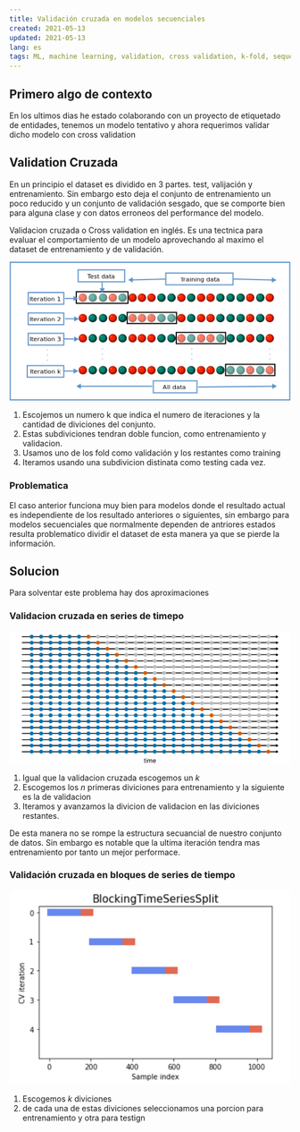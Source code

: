 ```yaml
---
title: Validación cruzada en modelos secuenciales
created: 2021-05-13
updated: 2021-05-13
lang: es
tags: ML, machine learning, validation, cross validation, k-fold, sequences, seq2seq
---
```


## Primero algo de contexto

En los ultimos dias he estado colaborando con un proyecto de etiquetado de entidades, tenemos un modelo tentativo y ahora requerimos validar dicho modelo con cross validation

## Validation Cruzada

En un principio el dataset es dividido en 3 partes. test, valijación y entrenamiento. Sin embargo esto deja el conjunto de entrenamiento un poco reducido y un conjunto de validación sesgado, que se comporte bien para alguna clase y con datos erroneos del performance del modelo.

Validacion cruzada o Cross validation en inglés. Es una tectnica para evaluar el comportamiento de un modelo aprovechando al maximo el dataset de entrenamiento y de validación.

![cross validation](../files/cross_validation.png)

1. Escojemos un numero k que indica el numero de iteraciones y la cantidad de diviciones del conjunto.
2. Estas subdiviciones tendran doble funcion, como entrenamiento y validacion.
3. Usamos uno de los fold como validación y los restantes como training
4. Iteramos usando una subdivicion distinata como testing cada vez.

### Problematica

El caso anterior funciona muy bien para modelos donde el resultado actual es independiente de los resultado anteriores o siguientes, sin embargo para modelos secuenciales que normalmente dependen de antriores estados resulta problematico dividir el dataset de esta manera ya que se pierde la información.

## Solucion

Para solventar este problema hay dos aproximaciones

### Validacion cruzada en series de timepo

![cross validation](../files/cross_validation_time_series.png)

1. Igual que la validacion cruzada escogemos un _k_
2. Escogemos los _n_ primeras diviciones para entrenamiento y la siguiente es la de validacion
3. Iteramos y avanzamos la divicion de validacion en las diviciones restantes.

De esta manera no se rompe la estructura secuancial de nuestro conjunto de datos. Sin embargo es notable que la ultima iteración tendra mas entrenamiento por tanto un mejor performace.

### Validación cruzada en bloques de series de tiempo

![cross validation](../files/cv_block_time_series.png)

1. Escogemos $k$ diviciones
2. de cada una de estas diviciones seleccionamos una porcion para entrenamiento y otra para testign
